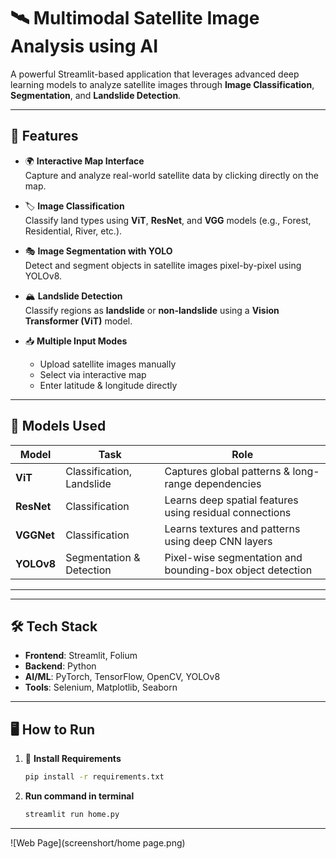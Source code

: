 # 🛰️ Multimodal Satellite Image Analysis using AI

A powerful Streamlit-based application that leverages advanced deep learning models to analyze satellite images through **Image Classification**, **Segmentation**, and **Landslide Detection**.

---

## 🚀 Features

- 🌍 **Interactive Map Interface**  
  Capture and analyze real-world satellite data by clicking directly on the map.

- 🏷 **Image Classification**  
  Classify land types using **ViT**, **ResNet**, and **VGG** models (e.g., Forest, Residential, River, etc.).

- 🎭 **Image Segmentation with YOLO**  
  Detect and segment objects in satellite images pixel-by-pixel using YOLOv8.

- 🏔 **Landslide Detection**  
  Classify regions as **landslide** or **non-landslide** using a **Vision Transformer (ViT)** model.

- 📥 **Multiple Input Modes**  
  - Upload satellite images manually  
  - Select via interactive map  
  - Enter latitude & longitude directly

---

## 🧠 Models Used

| Model      | Task                      | Role                                                               |
|------------|---------------------------|--------------------------------------------------------------------|
| **ViT**    | Classification, Landslide | Captures global patterns & long-range dependencies                 |
| **ResNet** | Classification            | Learns deep spatial features using residual connections            |
| **VGGNet** | Classification            | Learns textures and patterns using deep CNN layers                 |
| **YOLOv8** | Segmentation & Detection  | Pixel-wise segmentation and bounding-box object detection          |

---


---

## 🛠️ Tech Stack

- **Frontend**: Streamlit, Folium
- **Backend**: Python
- **AI/ML**: PyTorch, TensorFlow, OpenCV, YOLOv8
- **Tools**: Selenium, Matplotlib, Seaborn

---

## 🖥 How to Run

1. 🔧 **Install Requirements**
   ```bash
   pip install -r requirements.txt

2. **Run command in terminal**
   ```bash
   streamlit run home.py 
---

![Web Page](screenshort/home page.png)
